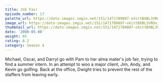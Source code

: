 ```yaml
---
title: Job Fair
episode_number: 17
palette_url: https://dato-images.imgix.net/151/1471789097-oXittBXBL3VROnj3qEvxPN85CWo.jpg?ixlib=rb-1.1.0&ch=DPR%2CWidth&auto=enhance&palette=json
image_url: https://dato-images.imgix.net/151/1471789097-oXittBXBL3VROnj3qEvxPN85CWo.jpg?ixlib=rb-1.1.0&ch=DPR%2CWidth&auto=compress%2Cformat&w=500
thumbnail_url: https://dato-images.imgix.net/151/1471789097-oXittBXBL3VROnj3qEvxPN85CWo.jpg?ixlib=rb-1.1.0&ch=DPR%2CWidth&auto=enhance&w=500&h=280&fit=crop&fm=jpg
date: '2008-05-08'
weight: 65
rating: 8.2
category: Season 4
---
```


Michael, Oscar, and Darryl go with Pam to her alma mater's job fair, trying to find a summer intern. In an attempt to woo a major client, Jim, Andy, and Kevin go golfing. Back at the office, Dwight tries to prevent the rest of the staffers from leaving early.